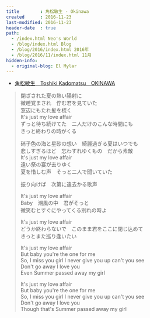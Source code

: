 ```yaml
---
title        : 角松敏生 - Okinawa
created      : 2016-11-23
last-modified: 2016-11-23
header-date  : true
path:
  - /index.html Neo's World
  - /blog/index.html Blog
  - /blog/2016/index.html 2016年
  - /blog/2016/11/index.html 11月
hidden-info:
  - original-blog: El Mylar
---
```


- [角松敏生　Toshiki Kadomatsu　OKINAWA](https://youtube.com/watch?v=U8LUD6muX2c)

> 閉ざされた夏の熱い陽射に  
> 微睡覚まされ　佇む君を見ていた  
> 窓辺にもたれ髪を梳く  
> It's just my love affair  
> ずっと待ち続けてた　二人だけのこんな時間にも  
> きっと終わりの時がくる
> 
> 硝子色の海と星砂の想い　綺麗過ぎる夏はいつでも  
> 悲しすぎるほど　忘わすれゆくもの　だから素敵  
> It's just my love affair  
> 遠い祭の宴が去りゆく  
> 夏を惜しむ声　そっと二人で聞いていた
> 
> 振り向けば　次第に遠去かる歌声
> 
> It's just my love affair  
> Baby　潮風の中　君がそっと  
> 微笑むとすぐにやってくる別れの時よ
> 
> It's just my love affair  
> どうか終わらないで　このまま君をここに閉じ込めて  
> きっとまた巡り逢いたい
> 
> It's just my love affair  
> But baby you're the one for me  
> So, I miss you girl I never give you up can't you see  
> Don't go away I love you  
> Even Summer passed away my girl
> 
> It's just my love affair  
> But baby you're the one for me  
> So, I miss you girl I never give you up can't you see  
> Don't go away I love you  
> Though that's Summer passed away my girl
